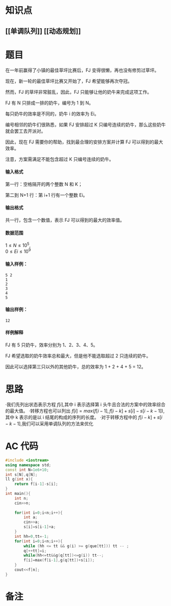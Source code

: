 # 知识点
  ## [[单调队列]] [[动态规划]]
# 题目
 在一年前赢得了小镇的最佳草坪比赛后，FJ 变得很懒，再也没有修剪过草坪。

现在，新一轮的最佳草坪比赛又开始了，FJ 希望能够再次夺冠。

然而，FJ 的草坪非常脏乱，因此，FJ 只能够让他的奶牛来完成这项工作。

FJ 有 N 只排成一排的奶牛，编号为 1 到 N。

每只奶牛的效率是不同的，奶牛 i 的效率为 Ei。

编号相邻的奶牛们很熟悉，如果 FJ 安排超过 K 只编号连续的奶牛，那么这些奶牛就会罢工去开派对。

因此，现在 FJ 需要你的帮助，找到最合理的安排方案并计算 FJ 可以得到的最大效率。

注意，方案需满足不能包含超过 K 只编号连续的奶牛。

#### 输入格式

第一行：空格隔开的两个整数 N 和 K；

第二到 N+1 行：第 i+1 行有一个整数 Ei。

#### 输出格式

共一行，包含一个数值，表示 FJ 可以得到的最大的效率值。

#### 数据范围

$1≤N≤10^5$,  
$0≤Ei≤10^9$ 

#### 输入样例：

```
5 2
1
2
3
4
5
```

#### 输出样例：

```
12
```

#### 样例解释

FJ 有 5 只奶牛，效率分别为 1、2、3、4、5。

FJ 希望选取的奶牛效率总和最大，但是他不能选取超过 2 只连续的奶牛。

因此可以选择第三只以外的其他奶牛，总的效率为 1 + 2 + 4 + 5 = 12。

# 思路
·我们先列出状态表示方程 $f[i]$,其中 i 表示选择第 i 头牛且合法的方案中的效率综合的最大值。
·转移方程也可以列出 $f[i]=max(f[i-1],f[i-k]+s[i]-s[i-k-1])$,其中 k 表示的是以 i 结尾的构成的序列的长度。
·对于转移方程中的 $f[i-k]+s[i-k-1]$,我们可以采用单调队列的方法来优化
# AC 代码
```cpp
#include <iostream>
using namespace std;
const int N=1e6+10;
int s[N],q[N];
ll g(int x){
	return f[i-1]-s[i];
}
int main(){
	int n;
	cin>>n;
	
	for(int i=0;i<n;i++){
		int a;
		cin>>a;
		s[i]=s[i-1]+a;
	}
	int hh=0,tt=-1;
	for(int i=0;i<n;i++){
		while (hh <= tt && g(i) >= g(que[tt])) tt -- ;
		q[++tt]=i;
		while(hh<=tt&&g(q[tt])<=g(i)) tt--;
		f[i]=max(f[i-1],g(q[tt])+s[i]);
	}
	cout<<f[n];
}
```
# 备注
